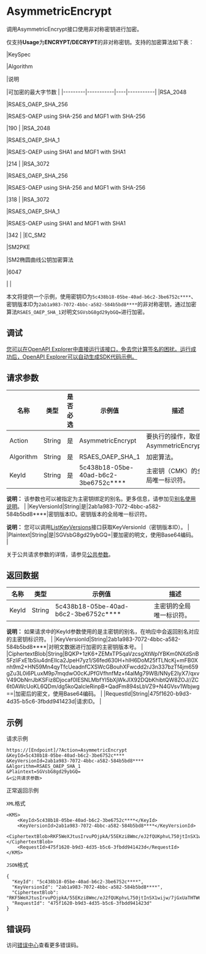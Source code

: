 # AsymmetricEncrypt

调用AsymmetricEncrypt接口使用非对称密钥进行加密。

仅支持**Usage**为**ENCRYPT/DECRYPT**的非对称密钥。支持的加密算法如下表：

|KeySpec

|Algorithm

|说明

|可加密的最大字节数 |
|---------|-----------|----|-----------|
|RSA\_2048

|RSAES\_OAEP\_SHA\_256

|RSAES-OAEP using SHA-256 and MGF1 with SHA-256

|190 |
|RSA\_2048

|RSAES\_OAEP\_SHA\_1

|RSAES-OAEP using SHA1 and MGF1 with SHA1

|214 |
|RSA\_3072

|RSAES\_OAEP\_SHA\_256

|RSAES-OAEP using SHA-256 and MGF1 with SHA-256

|318 |
|RSA\_3072

|RSAES\_OAEP\_SHA\_1

|RSAES-OAEP using SHA1 and MGF1 with SHA1

|342 |
|EC\_SM2

|SM2PKE

|SM2椭圆曲线公钥加密算法

|6047

| |

本文将提供一个示例，使用密钥ID为`5c438b18-05be-40ad-b6c2-3be6752c****`、密钥版本ID为`2ab1a983-7072-4bbc-a582-584b5bd8****`的非对称密钥，通过加密算法`RSAES_OAEP_SHA_1`对明文`SGVsbG8gd29ybGQ=`进行加密。

## 调试

[您可以在OpenAPI Explorer中直接运行该接口，免去您计算签名的困扰。运行成功后，OpenAPI Explorer可以自动生成SDK代码示例。](https://api.aliyun.com/#product=Kms&api=AsymmetricEncrypt&type=RPC&version=2016-01-20)

## 请求参数

|名称|类型|是否必选|示例值|描述|
|--|--|----|---|--|
|Action|String|是|AsymmetricEncrypt|要执行的操作，取值：AsymmetricEncrypt。 |
|Algorithm|String|是|RSAES\_OAEP\_SHA\_1|加密算法。 |
|KeyId|String|是|5c438b18-05be-40ad-b6c2-3be6752c\*\*\*\*|主密钥（CMK）的全局唯一标识符。

 **说明：** 该参数也可以被指定为主密钥绑定的别名。更多信息，请参加见[别名使用说明](~~68522~~)。 |
|KeyVersionId|String|是|2ab1a983-7072-4bbc-a582-584b5bd8\*\*\*\*|密钥版本ID。密钥版本的全局唯一标识符。

 **说明：** 您可以调用[ListKeyVersions](~~133966~~)接口获取KeyVersionId（密钥版本ID）。 |
|Plaintext|String|是|SGVsbG8gd29ybGQ=|要加密的明文，使用Base64编码。 |

关于公共请求参数的详情，请参见[公共参数](~~69007~~)。

## 返回数据

|名称|类型|示例值|描述|
|--|--|---|--|
|KeyId|String|5c438b18-05be-40ad-b6c2-3be6752c\*\*\*\*|主密钥的全局唯一标识符。

 **说明：** 如果请求中的KeyId参数使用的是主密钥的别名，在响应中会返回别名对应的主密钥标识符。 |
|KeyVersionId|String|2ab1a983-7072-4bbc-a582-584b5bd8\*\*\*\*|对明文数据进行加密的主密钥版本号。 |
|CiphertextBlob|String|BQKP+1zK6+ZEMxTP5qaVzcsgXtWplYBKm0NXdSnB5FzliFxE1bSiu4dnEIlca2JpeH7yz1/S6fed630H+hIH6DoM25fTLNcKj+mFB0Xnh9m2+HN59Mn4qyTfcUeadnfCXSWcGBouhXFwcdd2rJ3n337bzTf4jm659gZu3L0i6PLuxM9p7mqdwO0cKJPfGVfhnfMz+f4alMg79WB/NNyE2lyX7/qxvV49ObNrrJbKSFiz8Djocaf0IESNLMbfYI5bXjWkJlX92DQbKhibtQW8ZOJ//ZC6t0AWcUoKL6QDm/dg5koQalcleRinpB+QadFm894sLbVZ9+N4GVsv1Wbjwg==|加密后的密文，使用Base64编码。 |
|RequestId|String|475f1620-b9d3-4d35-b5c6-3fbdd941423d|请求ID。 |

## 示例

请求示例

```
https://[Endpoint]/?Action=AsymmetricEncrypt
&KeyId=5c438b18-05be-40ad-b6c2-3be6752c****
&KeyVersionId=2ab1a983-7072-4bbc-a582-584b5bd8****
&Algorithm=RSAES_OAEP_SHA_1
&Plaintext=SGVsbG8gd29ybGQ=
&<公共请求参数>
```

正常返回示例

`XML`格式

```
<KMS>
    <KeyId>5c438b18-05be-40ad-b6c2-3be6752c****</KeyId>
    <KeyVersionId>2ab1a983-7072-4bbc-a582-584b5bd8****</KeyVersionId>
    <CiphertextBlob>RKF5WeXJtusIrvuPOjpkA/55EKzi8Wmc/eJ2fQUKphvL750jtInSX1wijw/7jGxUaTHTW6tgIJl2ReN1aI1/wxqGxdzScwsMHxCBncnzQsZF+Fi4UFpI9pr4A1wc2u5Ngwyx9uA4K/kJ5bkS4NvmanxssAPZfSfbJSrAWlCP11tS0Cd54tQVGj4XK9tP9bJDKzKis1NClsOXZtNPX88kUqr3LkgFCsD07IwiePAfI2tn2fzeisje1Q7/d6VkF48c3ZE0DAmnLRujt3yRRGDaKUkI6SUDjuKD4yqBUX15/DKfJtya+JIPQGiO2IEPlhL7+NMT17U0tKtK5ZPNEwxfZw==</CiphertextBlob>
    <RequestId>475f1620-b9d3-4d35-b5c6-3fbdd941423d</RequestId>
</KMS>
```

`JSON`格式

```
{
  "KeyId": "5c438b18-05be-40ad-b6c2-3be6752c****",
  "KeyVersionId": "2ab1a983-7072-4bbc-a582-584b5bd8****",
  "CiphertextBlob": "RKF5WeXJtusIrvuPOjpkA/55EKzi8Wmc/eJ2fQUKphvL750jtInSX1wijw/7jGxUaTHTW6tgIJl2ReN1aI1/wxqGxdzScwsMHxCBncnzQsZF+Fi4UFpI9pr4A1wc2u5Ngwyx9uA4K/kJ5bkS4NvmanxssAPZfSfbJSrAWlCP11tS0Cd54tQVGj4XK9tP9bJDKzKis1NClsOXZtNPX88kUqr3LkgFCsD07IwiePAfI2tn2fzeisje1Q7/d6VkF48c3ZE0DAmnLRujt3yRRGDaKUkI6SUDjuKD4yqBUX15/DKfJtya+JIPQGiO2IEPlhL7+NMT17U0tKtK5ZPNEwxfZw==",
  "RequestId": "475f1620-b9d3-4d35-b5c6-3fbdd941423d"
}
```

## 错误码

访问[错误中心](https://error-center.alibabacloud.com/status/product/Kms)查看更多错误码。

